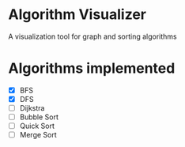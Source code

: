 # Algorithm Visualizer

A visualization tool for graph and sorting algorithms

# Algorithms implemented

- [x] BFS
- [x] DFS
- [ ] Dijkstra
- [ ] Bubble Sort
- [ ] Quick Sort
- [ ] Merge Sort
